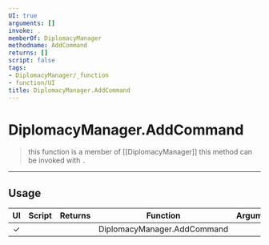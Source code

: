 ```yaml
---
UI: true
arguments: []
invoke: .
memberOf: DiplomacyManager
methodname: AddCommand
returns: []
script: false
tags:
- DiplomacyManager/_function
- function/UI
title: DiplomacyManager.AddCommand
---
```

# DiplomacyManager.AddCommand
> this function is a member of [[DiplomacyManager]]
> this method can be invoked with `.`
-----
## Usage
|  UI | Script | Returns | Function | Arguments |
|:---:|:------:|-------:|:--------:|:---------|
|✓| ||DiplomacyManager.AddCommand||
